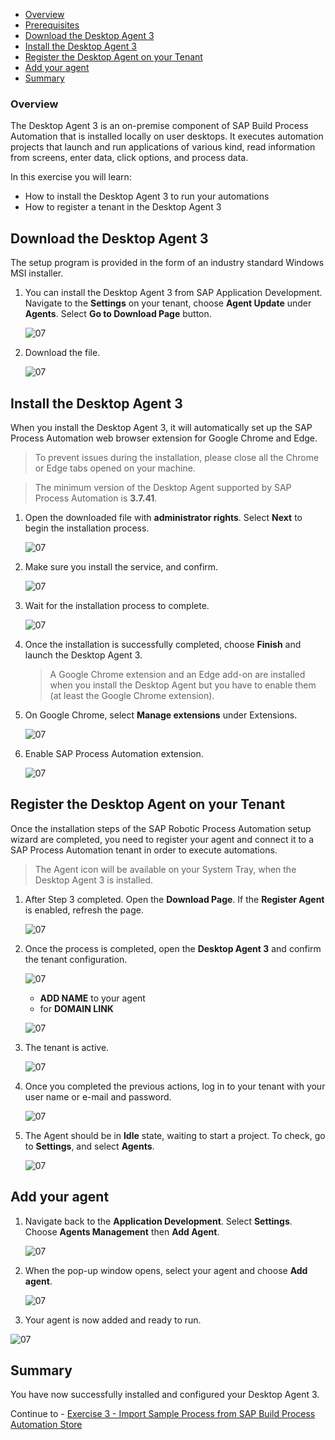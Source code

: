 - [Overview](#overview)
- [Prerequisites](#prerequisites)
- [Download the Desktop Agent 3](#download)
- [Install the Desktop Agent 3](#install)
- [Register the Desktop Agent on your Tenant](#register)
- [Add your agent](#add)
- [Summary](#summary)

### Overview <a name="overview"></a>

The Desktop Agent 3 is an on-premise component of SAP Build Process Automation that is installed locally on user desktops. It executes automation projects that launch and run applications of various kind, read information from screens, enter data, click options, and process data.

In this exercise you will learn:
- How to install the Desktop Agent 3 to run your automations
- How to register a tenant in the Desktop Agent 3


## Download the Desktop Agent 3 <a name="download"></a>

The setup program is provided in the form of an industry standard Windows MSI installer.

1. You can install the Desktop Agent 3 from SAP Application Development. Navigate to the **Settings** on your tenant, choose **Agent Update** under **Agents**. Select **Go to Download Page** button.

    ![07](./images/agent3-a031.png)

2. Download the file.

    ![07](./images/agent3-a004.png)


## Install the Desktop Agent 3 <a name="install"></a>

When you install the Desktop Agent 3, it will automatically set up the SAP Process Automation web browser extension for Google Chrome and Edge.

>To prevent issues during the installation, please close all the Chrome or Edge tabs opened on your machine.

>The minimum version of the Desktop Agent supported by SAP Process Automation is **3.7.41**.

1. Open the downloaded file with **administrator rights**. Select **Next** to begin the installation process.

    ![07](./images/agent3-a002.png)


2. Make sure you install the service, and confirm.

    ![07](./images/agent3-a033.png)

3. Wait for the installation process to complete.

    ![07](./images/agent3-a034.png)


4. Once the installation is successfully completed, choose **Finish** and launch the Desktop Agent 3.

    >A Google Chrome extension and an Edge add-on are installed when you install the Desktop Agent but you have to enable them (at least the Google Chrome extension).

6. On Google Chrome, select **Manage extensions** under Extensions.

    ![07](./images/agent3-a005.png)

7. Enable SAP Process Automation extension.

    ![07](./images/agent3-a006.png)


## Register the Desktop Agent on your Tenant <a name="register"></a>

Once the installation steps of the SAP Robotic Process Automation setup wizard are completed, you need to register your agent and connect it to a SAP Process Automation tenant in order to execute automations.

> The Agent icon will be available on your System Tray, when the Desktop Agent 3 is installed.

1. After Step 3 completed. Open the **Download Page**. If the **Register Agent** is enabled, refresh the page.

    ![07](./images/agent3-a037.png)

2. Once the process is completed, open the **Desktop Agent 3** and confirm the tenant configuration.

    ![07](./images/agent3-a038.png)

    - <b> ADD NAME</b> to your agent
    -  for <b>DOMAIN LINK</b> 


    ![07](./images/102a.png)


3. The tenant is active.

    ![07](./images/agent3-a039.png)

4. Once you completed the previous actions, log in to your tenant with your user name or e-mail and password.

    ![07](./images/agent3-a014.png)

5. The Agent should be in **Idle** state, waiting to start a project. To check, go to **Settings**, and select **Agents**.

    ![07](./images/agent3-a013.png)

## Add your agent <a name="add"></a>


1. Navigate back to the **Application Development**. Select **Settings**. Choose **Agents Management** then **Add Agent**.

    ![07](./images/agent3-a020.png)

2. When the pop-up window opens, select your agent and choose **Add agent**.

    ![07](./images/agent3-a021.png)

3. Your agent is now added and ready to run.

  ![07](./images/agent3-a022.png)



## Summary <a name="summary"></a>

You have now successfully installed and configured your Desktop Agent 3.

Continue to - [Exercise 3 - Import Sample Process from SAP Build Process Automation Store](../3_ImportSampleProcess/Readme.md)
